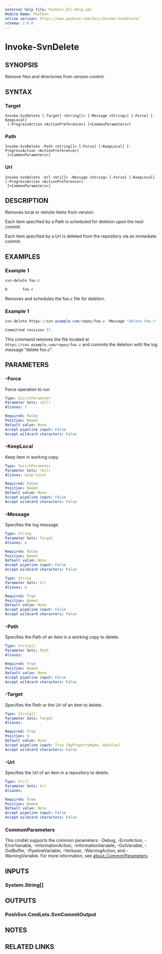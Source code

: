 ```yaml
---
external help file: PoshSvn.dll-Help.xml
Module Name: PoshSvn
online version: https://www.poshsvn.com/docs/Invoke-SvnDelete/
schema: 2.0.0
---
```


# Invoke-SvnDelete

## SYNOPSIS
Remove files and directories from version control.

## SYNTAX

### Target
```
Invoke-SvnDelete [-Target] <String[]> [-Message <String>] [-Force] [-KeepLocal]
 [-ProgressAction <ActionPreference>] [<CommonParameters>]
```

### Path
```
Invoke-SvnDelete -Path <String[]> [-Force] [-KeepLocal] [-ProgressAction <ActionPreference>]
 [<CommonParameters>]
```

### Url
```
Invoke-SvnDelete -Url <Uri[]> -Message <String> [-Force] [-KeepLocal] [-ProgressAction <ActionPreference>]
 [<CommonParameters>]
```

## DESCRIPTION
Removes local or remote items from version.

Each item specified by a Path is scheduled for deletion upon the next commit.

Each item specified by a Url is deleted from the repository via an immediate commit.

## EXAMPLES

### Example 1
```powershell
svn-delete foo.c

D       foo.c
```

Removes and schedules the foo.c file for deletion.

### Example 1
```powershell
svn-delete https://svn.example.com/repos/foo.c -Message "delete foo.c"

Committed revision 57.
```

This command removes the file located at `https://svn.example.com/repos/foo.c`
and commits the deletion with the log message "delete foo.c".

## PARAMETERS

### -Force
Force operation to run

```yaml
Type: SwitchParameter
Parameter Sets: (All)
Aliases: f

Required: False
Position: Named
Default value: None
Accept pipeline input: False
Accept wildcard characters: False
```

### -KeepLocal
Keep item in working copy.

```yaml
Type: SwitchParameter
Parameter Sets: (All)
Aliases: keep-local

Required: False
Position: Named
Default value: None
Accept pipeline input: False
Accept wildcard characters: False
```

### -Message
Specifies the log message.

```yaml
Type: String
Parameter Sets: Target
Aliases: m

Required: False
Position: Named
Default value: None
Accept pipeline input: False
Accept wildcard characters: False
```

```yaml
Type: String
Parameter Sets: Url
Aliases: m

Required: True
Position: Named
Default value: None
Accept pipeline input: False
Accept wildcard characters: False
```

### -Path
Specifies the Path of an item in a working copy to delete.

```yaml
Type: String[]
Parameter Sets: Path
Aliases:

Required: True
Position: Named
Default value: None
Accept pipeline input: False
Accept wildcard characters: False
```

### -Target
Specifies the Path or the Url of an item to delete.

```yaml
Type: String[]
Parameter Sets: Target
Aliases:

Required: True
Position: 0
Default value: None
Accept pipeline input: True (ByPropertyName, ByValue)
Accept wildcard characters: False
```

### -Url
Specifies the Url of an item in a repository to delete.

```yaml
Type: Uri[]
Parameter Sets: Url
Aliases:

Required: True
Position: Named
Default value: None
Accept pipeline input: False
Accept wildcard characters: False
```

### CommonParameters
This cmdlet supports the common parameters: -Debug, -ErrorAction, -ErrorVariable, -InformationAction, -InformationVariable, -OutVariable, -OutBuffer, -PipelineVariable, -Verbose, -WarningAction, and -WarningVariable. For more information, see [about_CommonParameters](http://go.microsoft.com/fwlink/?LinkID=113216).

## INPUTS

### System.String[]

## OUTPUTS

### PoshSvn.CmdLets.SvnCommitOutput

## NOTES

## RELATED LINKS
